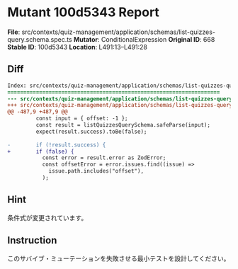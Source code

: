# Mutant 100d5343 Report

**File**: src/contexts/quiz-management/application/schemas/list-quizzes-query.schema.spec.ts
**Mutator**: ConditionalExpression
**Original ID**: 668
**Stable ID**: 100d5343
**Location**: L491:13–L491:28

## Diff

```diff
Index: src/contexts/quiz-management/application/schemas/list-quizzes-query.schema.spec.ts
===================================================================
--- src/contexts/quiz-management/application/schemas/list-quizzes-query.schema.spec.ts	original
+++ src/contexts/quiz-management/application/schemas/list-quizzes-query.schema.spec.ts	mutated #668
@@ -487,9 +487,9 @@
         const input = { offset: -1 };
         const result = listQuizzesQuerySchema.safeParse(input);
         expect(result.success).toBe(false);
 
-        if (!result.success) {
+        if (false) {
           const error = result.error as ZodError;
           const offsetError = error.issues.find((issue) =>
             issue.path.includes("offset"),
           );
```

## Hint

条件式が変更されています。

## Instruction

このサバイブ・ミューテーションを失敗させる最小テストを設計してください。
